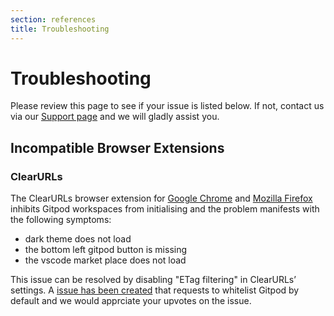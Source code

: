 ```yaml
---
section: references
title: Troubleshooting
---
```


<script context="module">
  export const prerender = true;
</script>

# Troubleshooting

Please review this page to see if your issue is listed below. If not, contact us via our [Support page](/support) and we will gladly assist you.

## Incompatible Browser Extensions

### ClearURLs

The ClearURLs browser extension for [Google Chrome](https://chrome.google.com/webstore/detail/clearurls/lckanjgmijmafbedllaakclkaicjfmnk?hl=en) and [Mozilla Firefox](https://addons.mozilla.org/en-US/firefox/addon/clearurls/) inhibits Gitpod workspaces from initialising and the problem manifests with the following symptoms:

- dark theme does not load
- the bottom left gitpod button is missing
- the vscode market place does not load

This issue can be resolved by disabling "ETag filtering" in ClearURLs’ settings. A [issue has been created](https://gitlab.com/KevinRoebert/ClearUrls/-/issues/977) that requests to whitelist Gitpod by default and we would apprciate your upvotes on the issue.

